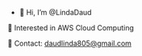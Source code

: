 - 👋 Hi, I’m @LindaDaud

🧐 Interested in AWS Cloud Computing

📝 Contact: daudlinda805@gmail.com

<!---
LindaDaud/LindaDaud is a ✨ special ✨ repository because its `README.md` (this file) appears on your GitHub profile.
You can click the Preview link to take a look at your changes.
--->
